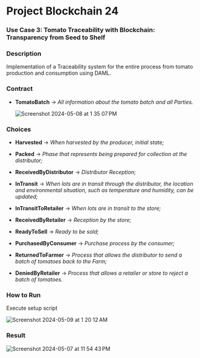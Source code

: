 # Project Blockchain 24

### Use Case 3: Tomato Traceability with Blockchain: Transparency from Seed to Shelf

### Description

Implementation of a Traceability system for the entire process from tomato production and consumption using DAML.

### Contract

- **TomatoBatch** -> _All information about the tomato batch and all Parties._

  ![Screenshot 2024-05-08 at 1 35 07 PM](https://github.com/fjpiedade/tomato-supply-chain/assets/82730685/edf2dff1-7ea6-45a0-bdf3-10f1344e81ab)


### Choices

- **Harvested** -> _When harvested by the producer, initial state;_

- **Packed** -> _Phase that represents being prepared for collection at the distributor;_

- **ReceivedByDistributor** -> _Distributor Reception;_

- **InTransit** -> _When lots are in transit through the distributor, the location and environmental situation, such as temperature and humidity, can be updated;_

- **InTransitToRetailer** -> _When lots are in transit to the store;_

- **ReceivedByRetailer** -> _Reception by the store;_

- **ReadyToSell** -> _Ready to be sold;_

- **PurchasedByConsumer** -> _Purchase process by the consumer;_

- **ReturnedToFarmer** -> _Process that allows the distributor to send a batch of tomatoes back to the Farm;_

- **DeniedByRetailer** -> _Process that allows a retailer or store to reject a batch of tomatoes._

### How to Run

Execute setup script

![Screenshot 2024-05-09 at 1 20 12 AM](https://github.com/fjpiedade/tomato-supply-chain/assets/82730685/d4412494-fe1f-4716-b5c8-139394622d13)


### Result

![Screenshot 2024-05-07 at 11 54 43 PM](https://github.com/fjpiedade/tomato-supply-chain/assets/82730685/6a0cf327-1d44-4ef4-be52-3fbb7485562b)
